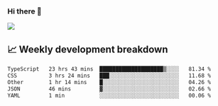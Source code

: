 ### Hi there 👋
<img align="center" src="https://github-readme-stats.vercel.app/api?username=Tumao727&show_icons=true&hide_title=true&theme=dracula" />


## 📈 Weekly development breakdown
<!--START_SECTION:waka-->

```txt
TypeScript   23 hrs 43 mins  ████████████████████▒░░░░   81.34 %
CSS          3 hrs 24 mins   ███░░░░░░░░░░░░░░░░░░░░░░   11.68 %
Other        1 hr 14 mins    █░░░░░░░░░░░░░░░░░░░░░░░░   04.26 %
JSON         46 mins         ▓░░░░░░░░░░░░░░░░░░░░░░░░   02.66 %
YAML         1 min           ░░░░░░░░░░░░░░░░░░░░░░░░░   00.06 %
```

<!--END_SECTION:waka-->